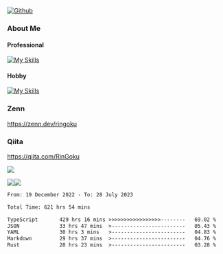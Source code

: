 [![Github](https://img.shields.io/github/followers/skyt-a?label=Follow&style=social)](https://github.com/skyt-a)

### About Me
#### Professional
[![My Skills](https://skillicons.dev/icons?i=react,ts,js,nodejs,java,graphql,firebase,githubactions&theme=light)](https://skillicons.dev)
#### Hobby
[![My Skills](https://skillicons.dev/icons?i=unity,rust,py&theme=light)](https://skillicons.dev)

### Zenn
https://zenn.dev/ringoku
### Qiita
https://qiita.com/RinGoku


![](https://github-profile-summary-cards.vercel.app/api/cards/profile-details?username=skyt-a&theme=default)

![](https://github-profile-summary-cards.vercel.app/api/cards/repos-per-language?username=skyt-a&theme=default)![](https://github-profile-summary-cards.vercel.app/api/cards/stats?username=RinGoku&theme=default)

<!--START_SECTION:waka-->

```txt
From: 19 December 2022 - To: 28 July 2023

Total Time: 621 hrs 54 mins

TypeScript       429 hrs 16 mins >>>>>>>>>>>>>>>>>--------   69.02 %
JSON             33 hrs 47 mins  >------------------------   05.43 %
YAML             30 hrs 3 mins   >------------------------   04.83 %
Markdown         29 hrs 37 mins  >------------------------   04.76 %
Rust             20 hrs 23 mins  >------------------------   03.28 %
```

<!--END_SECTION:waka-->
